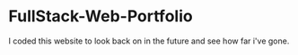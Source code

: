 # FullStack-Web-Portfolio
I coded this website to look back on in the future and see how far i've gone.
